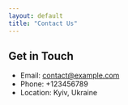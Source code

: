 ```yaml
---
layout: default
title: "Contact Us"
---
```


## Get in Touch
- Email: contact@example.com
- Phone: +123456789
- Location: Kyiv, Ukraine

